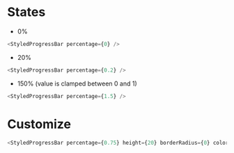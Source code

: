 # States

- 0%

```js
<StyledProgressBar percentage={0} />
```

- 20%

```js
<StyledProgressBar percentage={0.2} />
```

- 150% (value is clamped between 0 and 1)

```js
<StyledProgressBar percentage={1.5} />
```

# Customize

```js
<StyledProgressBar percentage={0.75} height={20} borderRadius={0} color="primary.400" backgroundColor="red.700" />
```
